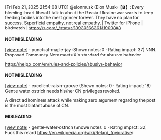 [Fri Feb 21, 2025 21:54:08 UTC] @elonmusk (Elon Musk)【𝗕】: Every bleeding-heart liberal I talk to about the Russia-Ukraine war wants to keep feeding bodies into the meat grinder forever.  They have no plan for success.  Superficial empathy, not real empathy. | Twitter for iPhone | birdwatch | https://x.com/_/status/1893056636131909803

#### NOT MISLEADING

[[view note]](https://x.com/i/birdwatch/n/1893069982709490123) - punctual-maple-jay (Shown notes: 0 · Rating impact: 37)
NNN.  Proposed Community Note meets X's standard for abusive behavior.

https://help.x.com/en/rules-and-policies/abusive-behavior

#### NOT MISLEADING

[[view note]](https://x.com/i/birdwatch/n/1893069936190210494) - excellent-raisin-grouse (Shown notes: 0 · Rating impact: 18)
Gentle water ostrich needs his/her CN privileges revoked. 

A direct ad hominem attack while making zero argument regarding the post is the most blatant abuse of CN. 

#### MISLEADING

[[view note]](https://x.com/i/birdwatch/n/1893067503636541477) - gentle-water-ostrich (Shown notes: 0 · Rating impact: 32)
Fuck this retard
https://en.wikipedia.org/wiki/Retard_(pejorative)
